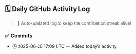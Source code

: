 ## 🗓️ Daily GitHub Activity Log

> 🤖 Auto-updated log to keep the contribution streak alive!

### ✅ Commits

- 🕒 2025-06-20 17:09 UTC — Added today's activity


